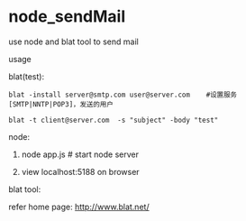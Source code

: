 # node_sendMail
use node and blat tool to send mail

usage

blat(test):

    blat -install server@smtp.com user@server.com    #设置服务[SMTP|NNTP|POP3]，发送的用户

    blat -t client@server.com  -s "subject" -body "test"



node:

1. node app.js  # start node server

2. view localhost:5188 on browser

blat tool:

 refer home page: http://www.blat.net/


